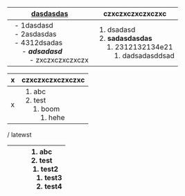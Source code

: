 | <u>dasdasdas<u> | czxczxczxczxczxc |
| --- | --- |
| &nbsp;&nbsp;- 1dasdasd<br>&nbsp;&nbsp;- 2asdasdas<br>&nbsp;&nbsp;- 4312dsadas<br>&nbsp;&nbsp;&nbsp;&nbsp;&nbsp;&nbsp;- _**adsadasd**_<br>&nbsp;&nbsp;&nbsp;&nbsp;&nbsp;&nbsp;&nbsp;&nbsp;&nbsp;&nbsp;- zxczxczxczxczx<br> | &nbsp;&nbsp;1. dsadasd<br>&nbsp;&nbsp;2. **sadasdasdas**<br>&nbsp;&nbsp;&nbsp;&nbsp;&nbsp;&nbsp;1. 2312132134e21<br>&nbsp;&nbsp;&nbsp;&nbsp;&nbsp;&nbsp;&nbsp;&nbsp;&nbsp;&nbsp;1. dadsadasddsad<br> |



| x | czxczxczxczxczxc |
| --- | --- |
| x | &nbsp;&nbsp;1. abc<br>&nbsp;&nbsp;2. test<br>&nbsp;&nbsp;&nbsp;&nbsp;&nbsp;&nbsp;1. boom<br>&nbsp;&nbsp;&nbsp;&nbsp;&nbsp;&nbsp;&nbsp;&nbsp;&nbsp;&nbsp;1. hehe<br> |



/ latewst


|  | &nbsp;&nbsp;1. abc<br>&nbsp;&nbsp;2. test<br>&nbsp;&nbsp;&nbsp;&nbsp;&nbsp;&nbsp;1. test2<br>&nbsp;&nbsp;&nbsp;&nbsp;&nbsp;&nbsp;&nbsp;&nbsp;&nbsp;&nbsp;1. test3<br>&nbsp;&nbsp;&nbsp;&nbsp;&nbsp;&nbsp;&nbsp;&nbsp;&nbsp;&nbsp;2. test4<br> |
| --- | --- |
